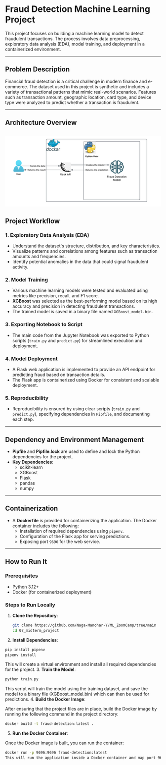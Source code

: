 # Fraud Detection Machine Learning Project

This project focuses on building a machine learning model to detect fraudulent transactions. The process involves data preprocessing, exploratory data analysis (EDA), model training, and deployment in a containerized environment.

---

## Problem Description

Financial fraud detection is a critical challenge in modern finance and e-commerce. The dataset used in this project is synthetic and includes a variety of transactional patterns that mimic real-world scenarios. Features such as transaction amount, geographic location, card type, and device type were analyzed to predict whether a transaction is fraudulent.

---
## Architecture Overview
![Architecture diagram](https://github.com/Naga-Manohar-Y/ML_ZoomCamp/blob/main/07_midterm_project/FD_architecture.png)
---
## Project Workflow

### 1. **Exploratory Data Analysis (EDA)**
   - Understand the dataset's structure, distribution, and key characteristics.
   - Visualize patterns and correlations among features such as transaction amounts and frequencies.
   - Identify potential anomalies in the data that could signal fraudulent activity.

### 2. **Model Training**
   - Various machine learning models were tested and evaluated using metrics like precision, recall, and F1 score.
   - **XGBoost** was selected as the best-performing model based on its high accuracy and precision in detecting fraudulent transactions.
   - The trained model is saved in a binary file named `XGBoost_model.bin`.

### 3. **Exporting Notebook to Script**
   - The main code from the Jupyter Notebook was exported to Python scripts (`train.py` and `predict.py`) for streamlined execution and deployment.

### 4. **Model Deployment**
   - A Flask web application is implemented to provide an API endpoint for predicting fraud based on transaction details.
   - The Flask app is containerized using Docker for consistent and scalable deployment.

### 5. **Reproducibility**
   - Reproducibility is ensured by using clear scripts (`train.py` and `predict.py`), specifying dependencies in `Pipfile`, and documenting each step.

---

## Dependency and Environment Management

- **Pipfile** and **Pipfile.lock** are used to define and lock the Python dependencies for the project.
- **Key Dependencies**:
  - scikit-learn
  - XGBoost
  - Flask
  - pandas
  - numpy

---

## Containerization

- A **Dockerfile** is provided for containerizing the application. The Docker container includes the following:
  - Installation of required dependencies using `pipenv`.
  - Configuration of the Flask app for serving predictions.
  - Exposing port `9696` for the web service.

---

## How to Run It

### Prerequisites
- Python 3.12+
- Docker (for containerized deployment)

### Steps to Run Locally
1. **Clone the Repository**:
   ```bash
   git clone https://github.com/Naga-Manohar-Y/ML_ZoomCamp/tree/main
   cd 07_midterm_project
   ```
2. **Install Dependencies**:

```bash
pip install pipenv
pipenv install
```
This will create a virtual environment and install all required dependencies for the project.
3. **Train the Model**:

```bash
python train.py
```
This script will train the model using the training dataset, and save the model to a binary file (XGBoost_model.bin) which can then be used for predictions.
4. **Build the Docker Image**:

After ensuring that the project files are in place, build the Docker image by running the following command in the project directory:
```bash
docker build -t fraud-detection:latest .
```
5. **Run the Docker Container**:

Once the Docker image is built, you can run the container:
```bash
docker run -p 9696:9696 fraud-detection:latest
This will run the application inside a Docker container and map port 9696 from the container to your local machine.
```


